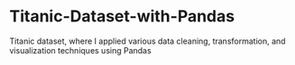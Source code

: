 # Titanic-Dataset-with-Pandas
Titanic dataset, where I applied various data cleaning, transformation, and visualization techniques using Pandas

